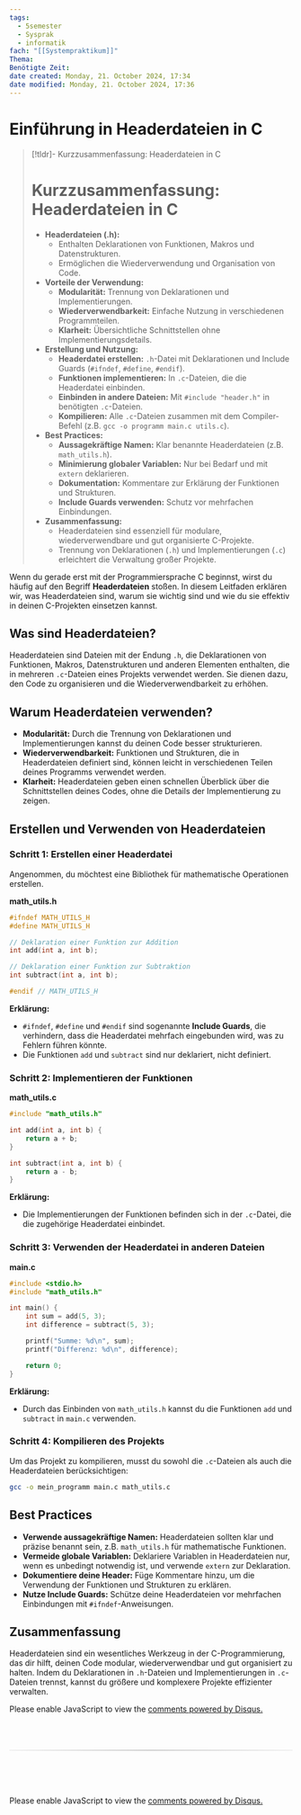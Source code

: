 ```yaml
---
tags:
  - 5semester
  - Sysprak
  - informatik
fach: "[[Systempraktikum]]"
Thema:
Benötigte Zeit:
date created: Monday, 21. October 2024, 17:34
date modified: Monday, 21. October 2024, 17:36
---
```


# Einführung in Headerdateien in C

> [!tldr]- Kurzzusammenfassung: Headerdateien in C
>
> # Kurzzusammenfassung: Headerdateien in C
>
> - **Headerdateien (.h):**
>   - Enthalten Deklarationen von Funktionen, Makros und Datenstrukturen.
>   - Ermöglichen die Wiederverwendung und Organisation von Code.
> - **Vorteile der Verwendung:**
>   - **Modularität:** Trennung von Deklarationen und Implementierungen.
>   - **Wiederverwendbarkeit:** Einfache Nutzung in verschiedenen Programmteilen.
>   - **Klarheit:** Übersichtliche Schnittstellen ohne Implementierungsdetails.
> - **Erstellung und Nutzung:**
>   - **Headerdatei erstellen:** `.h`-Datei mit Deklarationen und Include Guards (`#ifndef`, `#define`, `#endif`).
>   - **Funktionen implementieren:** In `.c`-Dateien, die die Headerdatei einbinden.
>   - **Einbinden in andere Dateien:** Mit `#include "header.h"` in benötigten `.c`-Dateien.
>   - **Kompilieren:** Alle `.c`-Dateien zusammen mit dem Compiler-Befehl (z.B. `gcc -o programm main.c utils.c`).
> - **Best Practices:**
>   - **Aussagekräftige Namen:** Klar benannte Headerdateien (z.B. `math_utils.h`).
>   - **Minimierung globaler Variablen:** Nur bei Bedarf und mit `extern` deklarieren.
>   - **Dokumentation:** Kommentare zur Erklärung der Funktionen und Strukturen.
>   - **Include Guards verwenden:** Schutz vor mehrfachen Einbindungen.
> - **Zusammenfassung:**
>   - Headerdateien sind essenziell für modulare, wiederverwendbare und gut organisierte C-Projekte.
>   - Trennung von Deklarationen (`.h`) und Implementierungen (`.c`) erleichtert die Verwaltung großer Projekte.

Wenn du gerade erst mit der Programmiersprache C beginnst, wirst du häufig auf den Begriff **Headerdateien** stoßen. In diesem Leitfaden erklären wir, was Headerdateien sind, warum sie wichtig sind und wie du sie effektiv in deinen C-Projekten einsetzen kannst.

## Was sind Headerdateien?

Headerdateien sind Dateien mit der Endung `.h`, die Deklarationen von Funktionen, Makros, Datenstrukturen und anderen Elementen enthalten, die in mehreren `.c`-Dateien eines Projekts verwendet werden. Sie dienen dazu, den Code zu organisieren und die Wiederverwendbarkeit zu erhöhen.

## Warum Headerdateien verwenden?

- **Modularität:** Durch die Trennung von Deklarationen und Implementierungen kannst du deinen Code besser strukturieren.
- **Wiederverwendbarkeit:** Funktionen und Strukturen, die in Headerdateien definiert sind, können leicht in verschiedenen Teilen deines Programms verwendet werden.
- **Klarheit:** Headerdateien geben einen schnellen Überblick über die Schnittstellen deines Codes, ohne die Details der Implementierung zu zeigen.

## Erstellen und Verwenden von Headerdateien

### Schritt 1: Erstellen einer Headerdatei

Angenommen, du möchtest eine Bibliothek für mathematische Operationen erstellen.

**math_utils.h**

```c
#ifndef MATH_UTILS_H
#define MATH_UTILS_H

// Deklaration einer Funktion zur Addition
int add(int a, int b);

// Deklaration einer Funktion zur Subtraktion
int subtract(int a, int b);

#endif // MATH_UTILS_H
```

**Erklärung:**

- `#ifndef`, `#define` und `#endif` sind sogenannte **Include Guards**, die verhindern, dass die Headerdatei mehrfach eingebunden wird, was zu Fehlern führen könnte.
- Die Funktionen `add` und `subtract` sind nur deklariert, nicht definiert.

### Schritt 2: Implementieren der Funktionen

**math_utils.c**

```c
#include "math_utils.h"

int add(int a, int b) {
    return a + b;
}

int subtract(int a, int b) {
    return a - b;
}
```

**Erklärung:**

- Die Implementierungen der Funktionen befinden sich in der `.c`-Datei, die die zugehörige Headerdatei einbindet.

### Schritt 3: Verwenden der Headerdatei in anderen Dateien

**main.c**

```c
#include <stdio.h>
#include "math_utils.h"

int main() {
    int sum = add(5, 3);
    int difference = subtract(5, 3);

    printf("Summe: %d\n", sum);
    printf("Differenz: %d\n", difference);

    return 0;
}
```

**Erklärung:**

- Durch das Einbinden von `math_utils.h` kannst du die Funktionen `add` und `subtract` in `main.c` verwenden.

### Schritt 4: Kompilieren des Projekts

Um das Projekt zu kompilieren, musst du sowohl die `.c`-Dateien als auch die Headerdateien berücksichtigen:

```bash
gcc -o mein_programm main.c math_utils.c
```

## Best Practices

- **Verwende aussagekräftige Namen:** Headerdateien sollten klar und präzise benannt sein, z.B. `math_utils.h` für mathematische Funktionen.
- **Vermeide globale Variablen:** Deklariere Variablen in Headerdateien nur, wenn es unbedingt notwendig ist, und verwende `extern` zur Deklaration.
- **Dokumentiere deine Header:** Füge Kommentare hinzu, um die Verwendung der Funktionen und Strukturen zu erklären.
- **Nutze Include Guards:** Schütze deine Headerdateien vor mehrfachen Einbindungen mit `#ifndef`-Anweisungen.

## Zusammenfassung

Headerdateien sind ein wesentliches Werkzeug in der C-Programmierung, das dir hilft, deinen Code modular, wiederverwendbar und gut organisiert zu halten. Indem du Deklarationen in `.h`-Dateien und Implementierungen in `.c`-Dateien trennst, kannst du größere und komplexere Projekte effizienter verwalten.

<!-- DISQUS SCRIPT COMMENT START -->

<!-- DISQUS RECOMMENDATION START -->

<div id="disqus_recommendations"></div>

<script> 
(function() { // REQUIRED CONFIGURATION VARIABLE: EDIT THE SHORTNAME BELOW
var d = document, s = d.createElement('script'); // IMPORTANT: Replace EXAMPLE with your forum shortname!
s.src = 'https://myuninotes.disqus.com/recommendations.js'; s.setAttribute('data-timestamp', +new Date());
(d.head || d.body).appendChild(s);
})();
</script>
<noscript>
Please enable JavaScript to view the 
<a href="https://disqus.com/?ref_noscript" rel="nofollow">
comments powered by Disqus.
</a>
</noscript>

<!-- DISQUS RECOMMENDATION END -->

<hr style="border: none; height: 2px; background: linear-gradient(to right, #f0f0f0, #ccc, #f0f0f0); margin-top: 4rem; margin-bottom: 5rem;">
<div id="disqus_thread"></div>
<script>
    /**
    *  RECOMMENDED CONFIGURATION VARIABLES: EDIT AND UNCOMMENT THE SECTION BELOW TO INSERT DYNAMIC VALUES FROM YOUR PLATFORM OR CMS.
    *  LEARN WHY DEFINING THESE VARIABLES IS IMPORTANT: https://disqus.com/admin/universalcode/#configuration-variables    */
    /*
    var disqus_config = function () {
    this.page.url = PAGE_URL;  // Replace PAGE_URL with your page's canonical URL variable
    this.page.identifier = PAGE_IDENTIFIER; // Replace PAGE_IDENTIFIER with your page's unique identifier variable
    };
    */
    (function() { // DON'T EDIT BELOW THIS LINE
    var d = document, s = d.createElement('script');
    s.src = 'https://myuninotes.disqus.com/embed.js';
    s.setAttribute('data-timestamp', +new Date());
    (d.head || d.body).appendChild(s);
    })();
</script>
<noscript>Please enable JavaScript to view the <a href="https://disqus.com/?ref_noscript">comments powered by Disqus.</a></noscript>

<!-- DISQUS SCRIPT COMMENT END -->

